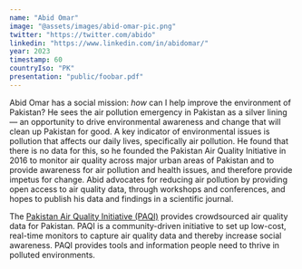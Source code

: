 ```yaml
---
name: "Abid Omar"
image: "@assets/images/abid-omar-pic.png"
twitter: "https://twitter.com/abido"
linkedin: "https://www.linkedin.com/in/abidomar/"
year: 2023
timestamp: 60
countryIso: "PK"
presentation: "public/foobar.pdf"
---
```


Abid Omar has a social mission: _how_ can I help improve the environment of Pakistan? He sees the air pollution emergency in Pakistan as a silver lining — an opportunity to drive environmental awareness and change that will clean up Pakistan for good. A key indicator of environmental issues is pollution that affects our daily lives, specifically air pollution. He found that there is no data for this, so he founded the Pakistan Air Quality Initiative in 2016 to monitor air quality across major urban areas of Pakistan and to provide awareness for air pollution and health issues, and therefore provide impetus for change. Abid advocates for reducing air pollution by providing open access to air quality data, through workshops and conferences, and hopes to publish his data and findings in a scientific journal.

The [Pakistan Air Quality Initiative (PAQI)](https://pakairquality.com/) provides crowdsourced air quality data for Pakistan. PAQI is a community-driven initiative to set up low-cost, real-time monitors to capture air quality data and thereby increase social awareness. PAQI provides tools and information people need to thrive in polluted environments.
